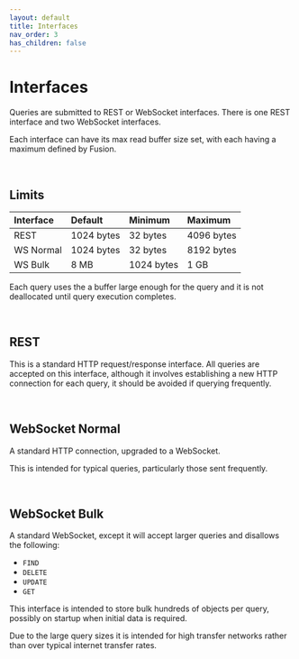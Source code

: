 ```yaml
---
layout: default
title: Interfaces
nav_order: 3
has_children: false
---
```



# Interfaces
Queries are submitted to REST or WebSocket interfaces. There is one REST interface and two WebSocket interfaces.

Each interface can have its max read buffer size set, with each having a maximum defined by Fusion.

<br/>

## Limits

| Interface   | Default     | Minimum   | Maximum     |
|:---         |:---         |:---       |:---         |
|REST         | 1024 bytes  | 32 bytes  | 4096 bytes  |
|WS Normal    | 1024 bytes  | 32 bytes  | 8192 bytes  |
|WS Bulk      | 8 MB        | 1024 bytes| 1 GB        |

Each query uses the a buffer large enough for the query and it is not deallocated until query execution completes.

<br/>

## REST
This is a standard HTTP request/response interface. All queries are accepted on this interface, although it involves establishing a new HTTP connection for each query, it should be avoided if querying frequently.

<br/>


## WebSocket Normal
A standard HTTP connection, upgraded to a WebSocket.

This is intended for typical queries, particularly those sent frequently.

<br/>

## WebSocket Bulk
A standard WebSocket, except it will accept larger queries and disallows the following:

- `FIND`
- `DELETE`
- `UPDATE`
- `GET`

This interface is intended to store bulk hundreds of objects per query, possibly on startup when initial data is required.

Due to the large query sizes it is intended for high transfer networks rather than over typical internet transfer rates.